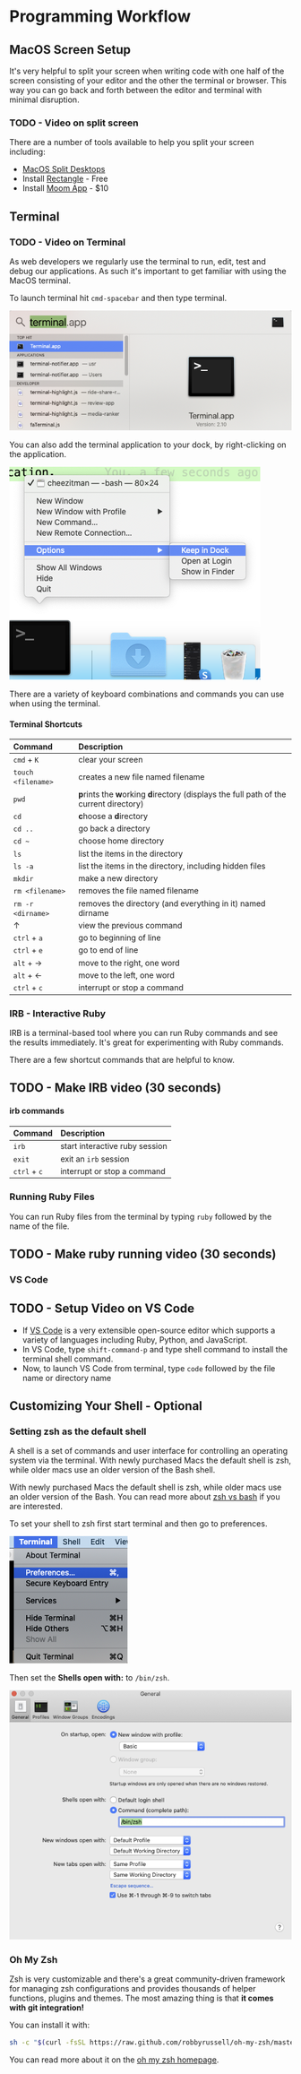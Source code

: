 # Programming Workflow

## MacOS Screen Setup

It's very helpful to split your screen when writing code with one half of the screen consisting of your editor and the other the terminal or browser.  This way you can go back and forth between the editor and terminal with minimal disruption. 

### TODO - Video on split screen

There are a number of tools available to help you split your screen including:

* [MacOS Split Desktops](https://www.digitaltrends.com/computing/how-to-use-split-view-on-a-mac/)
* Install [Rectangle](https://rectangleapp.com/) - Free
* Install [Moom App](https://manytricks.com/moom/) - $10

## Terminal

### TODO - Video on Terminal

As web developers we regularly use the terminal to run, edit, test and debug our applications.  As such it's important to get familiar with using the MacOS terminal. 

To launch terminal hit `cmd-spacebar` and then type terminal.  

![launch terminal](images/launch-terminal.png)

You can also add the terminal application to your dock, by right-clicking on the application. 

![add terminal to dock](images/add-to-dock.png)

There are a variety of keyboard combinations and commands you can use when using the terminal.

#### Terminal Shortcuts

| Command            | Description                                                                                         |
| :----------------- | :-------------------------------------------------------------------------------------------------- |
| `cmd` + `K`        | clear your screen                                                                                   |
| `touch <filename>` | creates a new file named filename                                                                   |
| `pwd`              | <b>p</b>rints the <b>w</b>orking <b>d</b>irectory (displays the full path of the current directory) |
| `cd`               | <b>c</b>hoose a <b>d</b>irectory                                                                    |
| `cd ..`            | go back a directory                                                                                 |
| `cd ~`             | choose home directory                                                                               |
| `ls`               | list the items in the directory                                                                     |
| `ls -a`            | list the items in the directory, including hidden files                                             |
| `mkdir`            | make a new directory                                                                                |
| `rm <filename>`    | removes the file named filename                                                                     |
| `rm -r <dirname>`  | removes the directory (and everything in it) named dirname                                          |
| &#8593;            | view the previous command                                                                           |
| `ctrl` + `a`       | go to beginning of line                                                                             |
| `ctrl` + `e`       | go to end of line                                                                                   |
| `alt` + &#8594;    | move to the right, one word                                                                         |
| `alt` + &#8592;    | move to the left, one word                                                                          |
| `ctrl` + `c`       | interrupt or stop a command                                                                         |

### IRB - Interactive Ruby

IRB is a terminal-based tool where you can run Ruby commands and see the results immediately.  It's great for experimenting with Ruby commands.  

There are a few shortcut commands that are helpful to know.

## TODO - Make IRB video (30 seconds)

#### irb commands

| Command      | Description                    |
| :----------- | :----------------------------- |
| `irb`        | start interactive ruby session |
| `exit`       | exit an `irb` session          |
| `ctrl` + `c` | interrupt or stop a command    |

### Running Ruby Files

You can run Ruby files from the terminal by typing `ruby` followed by the name of the file.  

## TODO - Make ruby running video (30 seconds)

### VS Code

## TODO - Setup Video on VS Code

* If [VS Code](https://code.visualstudio.com/) is a very extensible open-source editor which supports a variety of languages including Ruby, Python, and JavaScript.  
* In VS Code, type `shift-command-p` and type shell command to install the terminal shell command.
* Now, to launch VS Code from terminal, type `code` followed by the file name or directory name

## Customizing Your Shell - Optional

### Setting zsh as the default shell

A shell is a set of commands and user interface for controlling an operating system via the terminal.  With newly purchased Macs the default shell is zsh, while older macs use an older version of the Bash shell.

With newly purchased Macs the default shell is zsh, while older macs use an older version of the Bash.  You can read more about [zsh vs bash](https://dev.to/jasmin/a-brief-difference-between-zsh-and-bash-5ebp) if you are interested.  

To set your shell to zsh first start terminal and then go to preferences.

![set terminal preferences](images/terminal-preferences.png)

Then set the **Shells open with:** to `/bin/zsh`.

![set default shell to zsh](images/set-default-shell.png)

### Oh My Zsh

Zsh is very customizable and there's a great community-driven framework for managing zsh configurations and provides thousands of helper functions, plugins and themes.  The most amazing thing is that **it comes with git integration!**

You can install it with:

```zsh
sh -c "$(curl -fsSL https://raw.github.com/robbyrussell/oh-my-zsh/master/tools/install.sh)"
```

You can read more about it on the [oh my zsh homepage](https://ohmyz.sh/).

